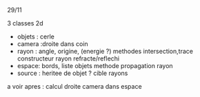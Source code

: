 29/11

3 classes 2d
- objets : cerle
-  camera :droite dans coin
- rayon : angle, origine, (energie ?)
  methodes intersection,trace
  constructeur rayon refracte/reflechi
- espace: bords, liste objets
  methode propagation rayon
- source :  heritee de objet ? cible rayons

a voir apres : calcul droite camera dans espace
